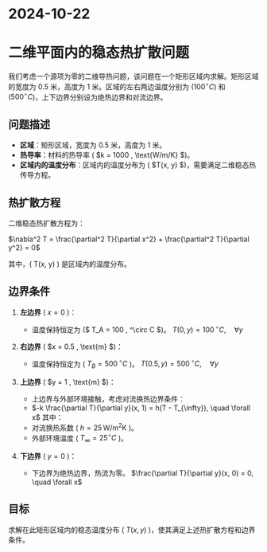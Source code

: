 # 2024-10-22
# 二维平面内的稳态热扩散问题

我们考虑一个源项为零的二维导热问题，该问题在一个矩形区域内求解。矩形区域的宽度为 0.5 米，高度为 1 米。区域的左右两边温度分别为 \($100^\circ C$\) 和 \($500^\circ C$\)，上下边界分别设为绝热边界和对流边界。

## 问题描述

- **区域**：矩形区域，宽度为 0.5 米，高度为 1 米。
- **热导率**：材料的热导率 \( $k = 1000 \, \text{W/m/K} $\)。
- **区域内的温度分布**：区域内的温度分布为 \( $T(x, y) $\)，需要满足二维稳态热传导方程。

## 热扩散方程

二维稳态热扩散方程为：

$\nabla^2 T = \frac{\partial^2 T}{\partial x^2} + \frac{\partial^2 T}{\partial y^2} = 0$

其中，\( T(x, y) \) 是区域内的温度分布。

## 边界条件

1. **左边界** \( $x = 0$ \)：
   - 温度保持恒定为 \($ T_A = 100 \, ^\circ C $)。
   $T(0, y) = 100 \, ^\circ C, \quad \forall y$
   
2. **右边界** \( $x = 0.5 \, \text{m} $\)：
   - 温度保持恒定为 \( $T_B = 500 \, ^\circ C$ \)。
   $T(0.5, y) = 500 \, ^\circ C, \quad \forall y$
   
3. **上边界** \( $y = 1 \, \text{m} $\)：
   - 上边界与外部环境接触，考虑对流换热边界条件：
   - $-k \frac{\partial T}{\partial y}(x, 1) = h(T - T_{\infty}), \quad \forall x$
   其中：
   - 对流换热系数 \( $h = 25 \, \text{W/m}^2\text{K}$ \)。
   - 外部环境温度 \( $T_{\infty} = 25^\circ C$ \)。
   
4. **下边界** \( $y = 0$ \)：
   - 下边界为绝热边界，热流为零。
   $\frac{\partial T}{\partial y}(x, 0) = 0, \quad \forall x$

## 目标

求解在此矩形区域内的稳态温度分布 \( $T(x, y)$ \)，使其满足上述热扩散方程和边界条件。
